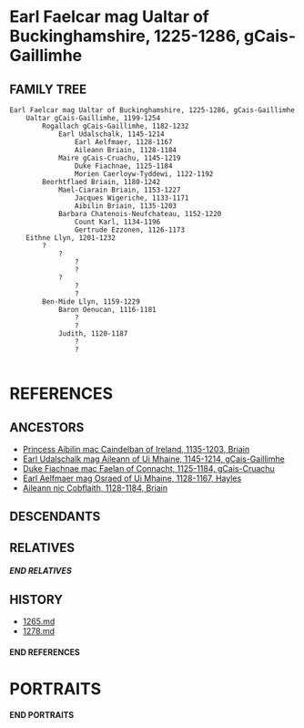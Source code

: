 # Earl Faelcar mag Ualtar of Buckinghamshire, 1225-1286, gCais-Gaillimhe

## FAMILY TREE

```
Earl Faelcar mag Ualtar of Buckinghamshire, 1225-1286, gCais-Gaillimhe
    Ualtar gCais-Gaillimhe, 1199-1254
        Rogallach gCais-Gaillimhe, 1182-1232
            Earl Udalschalk, 1145-1214
                Earl Aelfmaer, 1128-1167
                Aileann Briain, 1128-1184
            Maire gCais-Cruachu, 1145-1219
                Duke Fiachnae, 1125-1184
                Morien Caerloyw-Tyddewi, 1122-1192
        Beorhtflaed Briain, 1180-1242
            Mael-Ciarain Briain, 1153-1227
                Jacques Wigeriche, 1133-1171
                Aibilin Briain, 1135-1203
            Barbara Chatenois-Neufchateau, 1152-1220
                Count Karl, 1134-1196
                Gertrude Ezzonen, 1126-1173
    Eithne Llyn, 1201-1232
        ?
            ?
                ?
                ?
            ?
                ?   
                ?   
        Ben-Mide Llyn, 1159-1229
            Baron Oenucan, 1116-1181
                ?
                ?
            Judith, 1120-1187
                ?
                ?
        
```

# REFERENCES

## ANCESTORS
* [Princess Aibilin mac Caindelban of Ireland, 1135-1203, Briain](aibilin_mac_caindelban_1135.md)
* [Earl Udalschalk mag Aileann of Ui Mhaine, 1145-1214, gCais-Gaillimhe](udalschalk_mag_aileann_1145.md)
* [Duke Fiachnae mac Faelan of Connacht, 1125-1184, gCais-Cruachu](fiachnae_mac_faelan_1125.md)
* [Earl Aelfmaer mag Osraed of Ui Mhaine, 1128-1167, Hayles](aelfmaer_mag_osraed_1128.md)
* [Aileann nic Cobflaith, 1128-1184, Briain](aileann_nic_cobflaith_1128.md)

## DESCENDANTS

## RELATIVES

##### END RELATIVES 
## HISTORY
* [1265.md](../h/1265.md)
* [1278.md](../h/1278.md)

#### END REFERENCES

# PORTRAITS

#### END PORTRAITS

